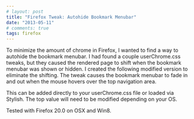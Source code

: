 ```yaml
---
# layout: post
title: "Firefox Tweak: Autohide Bookmark Menubar"
date: "2013-05-11"
# comments: true
tags: firefox
---
```


To minimize the amount of chrome in Firefox, I wanted to find a way to autohide the bookmark menubar.  I had found a couple userChrome.css tweaks, but they caused the rendered page to shift when the bookmark menubar was shown or hidden.  I created the following modified version to eliminate the shifting.  The tweak causes the bookmark menubar to fade in and out when the mouse hovers over the top navigation area.


This can be added directly to your userChrome.css file or loaded via Stylish. The top value will need to be modified depending on your OS.

Tested with Firefox 20.0 on OSX and Win8.
